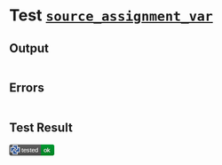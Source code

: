 # Test [`source_assignment_var`](/doc/tests/statement_usage.md#L78)

## Output

```,plain
```

## Errors

```,plain
```

## Test Result

![OK](/doc/tests/.test/source_assignment_var.png)
